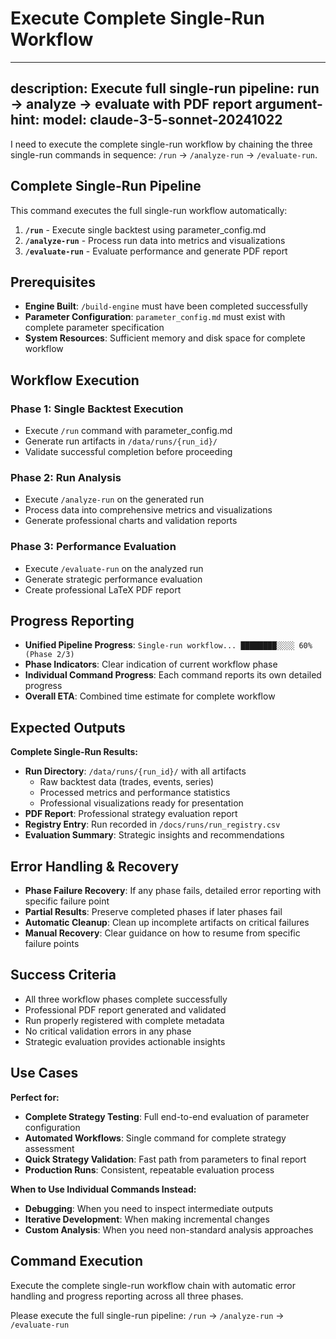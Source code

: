 # Execute Complete Single-Run Workflow

---
description: Execute full single-run pipeline: run → analyze → evaluate with PDF report
argument-hint: 
model: claude-3-5-sonnet-20241022
---

I need to execute the complete single-run workflow by chaining the three single-run commands in sequence: `/run` → `/analyze-run` → `/evaluate-run`.

## Complete Single-Run Pipeline

This command executes the full single-run workflow automatically:

1. **`/run`** - Execute single backtest using parameter_config.md
2. **`/analyze-run`** - Process run data into metrics and visualizations  
3. **`/evaluate-run`** - Evaluate performance and generate PDF report

## Prerequisites
- **Engine Built**: `/build-engine` must have been completed successfully
- **Parameter Configuration**: `parameter_config.md` must exist with complete parameter specification
- **System Resources**: Sufficient memory and disk space for complete workflow

## Workflow Execution

### Phase 1: Single Backtest Execution
- Execute `/run` command with parameter_config.md
- Generate run artifacts in `/data/runs/{run_id}/`
- Validate successful completion before proceeding

### Phase 2: Run Analysis
- Execute `/analyze-run` on the generated run
- Process data into comprehensive metrics and visualizations
- Generate professional charts and validation reports

### Phase 3: Performance Evaluation
- Execute `/evaluate-run` on the analyzed run
- Generate strategic performance evaluation
- Create professional LaTeX PDF report

## Progress Reporting
- **Unified Pipeline Progress**: `Single-run workflow... ████████░░░░ 60% (Phase 2/3)`
- **Phase Indicators**: Clear indication of current workflow phase
- **Individual Command Progress**: Each command reports its own detailed progress
- **Overall ETA**: Combined time estimate for complete workflow

## Expected Outputs
**Complete Single-Run Results:**
- **Run Directory**: `/data/runs/{run_id}/` with all artifacts
  - Raw backtest data (trades, events, series)
  - Processed metrics and performance statistics
  - Professional visualizations ready for presentation
- **PDF Report**: Professional strategy evaluation report
- **Registry Entry**: Run recorded in `/docs/runs/run_registry.csv`
- **Evaluation Summary**: Strategic insights and recommendations

## Error Handling & Recovery
- **Phase Failure Recovery**: If any phase fails, detailed error reporting with specific failure point
- **Partial Results**: Preserve completed phases if later phases fail
- **Automatic Cleanup**: Clean up incomplete artifacts on critical failures
- **Manual Recovery**: Clear guidance on how to resume from specific failure points

## Success Criteria
- All three workflow phases complete successfully
- Professional PDF report generated and validated
- Run properly registered with complete metadata
- No critical validation errors in any phase
- Strategic evaluation provides actionable insights

## Use Cases
**Perfect for:**
- **Complete Strategy Testing**: Full end-to-end evaluation of parameter configuration
- **Automated Workflows**: Single command for complete strategy assessment
- **Quick Strategy Validation**: Fast path from parameters to final report
- **Production Runs**: Consistent, repeatable evaluation process

**When to Use Individual Commands Instead:**
- **Debugging**: When you need to inspect intermediate outputs
- **Iterative Development**: When making incremental changes
- **Custom Analysis**: When you need non-standard analysis approaches

## Command Execution
Execute the complete single-run workflow chain with automatic error handling and progress reporting across all three phases.

Please execute the full single-run pipeline: `/run` → `/analyze-run` → `/evaluate-run`